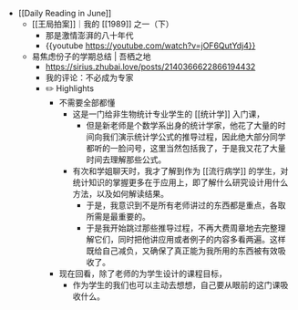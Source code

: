 - [[Daily Reading in June]]
	- [[王局拍案]]｜我的 [[1989]] 之一（下）
		- 那是激情澎湃的八十年代
		- {{youtube https://youtube.com/watch?v=jOF6QutYdj4}}
	- 易焦虑份子的学期总结 | 吾栖之地
		- https://sirius.zhubai.love/posts/2140366622866194432
		- 我的评论：不必成为专家
		- ✏️ Highlights
			- 不需要全部都懂
				- 这是一门给非生物统计专业学生的 [[统计学]] 入门课，
					- 但是新老师是个数学系出身的统计学家，他花了大量的时间向我们演示统计学公式的推导过程，因此绝大部分同学都听的一脸问号，这里当然包括我了，于是我又花了大量时间去理解那些公式。
				- 有次和学姐聊天时，我才了解到作为 [[流行病学]] 的学生，对统计知识的掌握更多在于应用上，即了解什么研究设计用什么方法，以及如何解读结果。
					- 于是，我意识到不是所有老师讲过的东西都是重点，各取所需是最重要的。
					- 于是我开始跳过那些推导过程，不再大费周章地去完整理解它们，同时把他讲应用或者例子的内容多看两遍。这样既给自己减负，又确保了真正能为我所用的东西被有效吸收了。
			- 现在回看，除了老师的为学生设计的课程目标，
				- 作为学生的我们也可以主动去想想，自己要从眼前的这门课吸收什么。